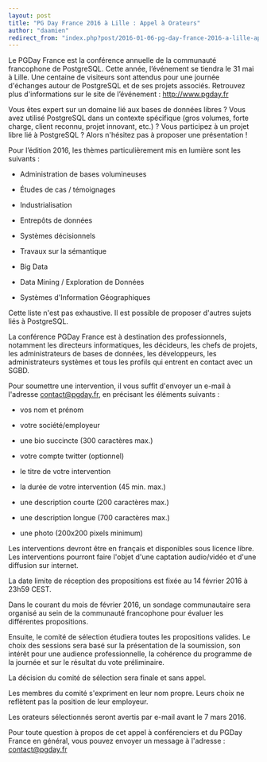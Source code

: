 ```yaml
---
layout: post
title: "PG Day France 2016 à Lille : Appel à Orateurs"
author: "daamien"
redirect_from: "index.php?post/2016-01-06-pg-day-france-2016-a-lille-appel-a-orateurs "
---
```




Le PGDay France est la conférence annuelle de la communauté francophone de PostgreSQL. Cette année, l’événement se tiendra le 31 mai à Lille. Une centaine de visiteurs sont attendus pour une journée d'échanges autour de PostgreSQL et de ses projets associés. Retrouvez plus d'informations sur le site de l’événement : http://www.pgday.fr



Vous êtes expert sur un domaine lié aux bases de données libres ? Vous avez utilisé PostgreSQL dans un contexte spécifique (gros volumes, forte charge, client reconnu, projet innovant, etc.) ? Vous participez à un projet libre lié à PostgreSQL ? Alors n'hésitez pas à proposer une présentation !



Pour l’édition 2016, les thèmes particulièrement mis en lumière sont les suivants :



* Administration de bases volumineuses

* Études de cas / témoignages

* Industrialisation

* Entrepôts de données

* Systèmes décisionnels

* Travaux sur la sémantique

* Big Data

* Data Mining / Exploration de Données

* Systèmes d'Information Géographiques



Cette liste n'est pas exhaustive. Il est possible de proposer d'autres sujets liés à PostgreSQL.



La conférence PGDay France est à destination des professionnels, notamment les directeurs informatiques, les décideurs, les chefs de projets, les administrateurs de bases de données, les développeurs, les administrateurs systèmes et tous les profils qui entrent en contact avec un SGBD.



Pour soumettre une intervention, il vous suffit d'envoyer un e-mail à l'adresse contact@pgday.fr, en précisant les éléments suivants :



* vos nom et prénom

* votre société/employeur

* une bio succincte (300 caractères max.)

* votre compte twitter (optionnel)

* le titre de votre intervention

* la durée de votre intervention (45 min. max.)

* une description courte (200 caractères max.)

* une description longue (700 caractères max.)

* une photo (200x200 pixels minimum)



Les interventions devront être en français et disponibles sous licence libre. Les interventions pourront faire l'objet d'une captation audio/vidéo et d'une diffusion sur internet.



La date limite de réception des propositions est fixée au 14 février 2016 à 23h59 CEST.



Dans le courant du mois de février 2016, un sondage communautaire sera organisé au sein de la communauté francophone pour évaluer les différentes propositions.



Ensuite, le comité de sélection étudiera toutes les propositions valides. Le choix des sessions sera basé sur la présentation de la soumission, son intérêt pour une audience professionnelle, la cohérence du programme de la journée et sur le résultat du vote préliminaire.



La décision du comité de sélection sera finale et sans appel.



Les membres du comité s'expriment en leur nom propre. Leurs choix ne reflètent pas la position de leur employeur.



Les orateurs sélectionnés seront avertis par e-mail avant le 7 mars 2016.



Pour toute question à propos de cet appel à conférenciers et du PGDay France en général, vous pouvez envoyer un message à l'adresse : contact@pgday.fr
